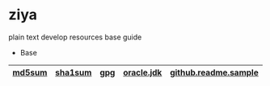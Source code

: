 # ziya
plain text develop resources base guide

* Base


|[md5sum](/Base/md5sum)|[sha1sum](/Base/sha1sum)|[gpg](/Base/gpg)|[oracle.jdk](/Base/oracle.jdk)|[github.readme.sample](/Base/github.readme.md.sample)|
|:---:|:---:|:---:|:---:|:---:|

